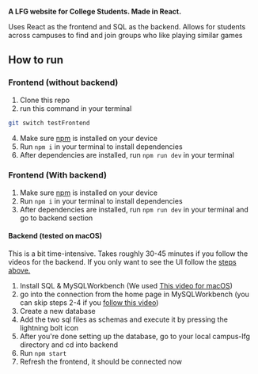 **A LFG website for College Students. Made in React.**

Uses React as the frontend and SQL as the backend. Allows for students across campuses to find and join groups who like playing similar games

## How to run

### Frontend (without backend)
1. Clone this repo
2. run this command in your terminal
```bash
git switch testFrontend
```
4. Make sure [npm](https://nodejs.org/en/download/package-manager) is installed on your device
5. Run `npm i` in your terminal to install dependencies
6. After dependencies are installed, run `npm run dev` in your terminal


### Frontend (With backend)
1. Make sure [npm](https://nodejs.org/en/download/package-manager) is installed on your device
2. Run `npm i` in your terminal to install dependencies
3. After dependencies are installed, run `npm run dev` in your terminal and go to backend section

#### Backend (tested on macOS)
This is a bit time-intensive. Takes roughly 30-45 minutes if you follow the videos for the backend. If you only want to see the UI follow the [steps above.](https://github.com/JNC-Enterprise/campus-lfg#frontend-without-backend)
1. Install SQL & MySQLWorkbench (We used [This video for macOS](https://www.youtube.com/watch?v=3BFxALltQaM))
2. go into the connection from the home page in MySQLWorkbench (you can skip steps 2-4 if you [follow this video](https://youtu.be/wgRwITQHszU?si=jVjhFsbzbrpLGmU4&t=398))
3. Create a new database
4. Add the two sql files as schemas and execute it by pressing the lightning bolt icon
5. After you're done setting up the database, go to your local campus-lfg directory and cd into backend
6. Run `npm start`
7. Refresh the frontend, it should be connected now
